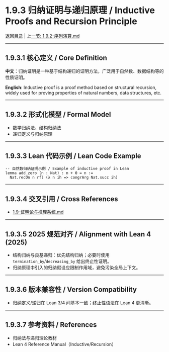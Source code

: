 # 1.9.3 归纳证明与递归原理 / Inductive Proofs and Recursion Principle

[返回目录](../CONTINUOUS_PROGRESS.md) | [上一节: 1.9.2-序列演算.md](1.9.2-序列演算.md)

---

## 1.9.3.1 核心定义 / Core Definition

**中文**：归纳证明是一种基于结构递归的证明方法，广泛用于自然数、数据结构等的性质证明。

**English**: Inductive proof is a proof method based on structural recursion, widely used for proving properties of natural numbers, data structures, etc.

---

## 1.9.3.2 形式化模型 / Formal Model

- 数学归纳法、结构归纳法
- 递归定义与归纳原理

---

## 1.9.3.3 Lean 代码示例 / Lean Code Example

```lean
-- 自然数归纳证明示例 / Example of inductive proof in Lean
lemma add_zero (n : Nat) : n + 0 = n :=
  Nat.recOn n rfl (λ n ih => congrArg Nat.succ ih)
```

---

## 1.9.3.4 交叉引用 / Cross References

- [1.9-证明论与推理系统.md](1.9-证明论与推理系统.md)

---

## 1.9.3.5 2025 规范对齐 / Alignment with Lean 4 (2025)

- 结构归纳与良基递归：优先结构归纳；必要时使用 `termination_by`/`decreasing_by` 给出终止性证明。
- 归纳原理中引入的归纳假设应限制作用域，避免污染全局上下文。

---

## 1.9.3.6 版本兼容性 / Version Compatibility

- 归纳定义/递归在 Lean 3/4 间基本一致；终止性语法在 Lean 4 更清晰。

---

## 1.9.3.7 参考资料 / References

- 归纳法与递归理论教材
- Lean 4 Reference Manual（Inductive/Recursion）
